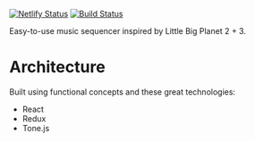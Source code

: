 [![Netlify Status](https://api.netlify.com/api/v1/badges/585d4f2a-ebb5-4f13-99db-a6328c5370dd/deploy-status)](https://app.netlify.com/sites/ariaapp/deploys)
[![Build Status](https://travis-ci.org/aria-app/aria.svg?branch=master)](https://travis-ci.org/aria-app/aria)

Easy-to-use music sequencer inspired by Little Big Planet 2 + 3.

# Architecture

Built using functional concepts and these great technologies:

- React
- Redux
- Tone.js
